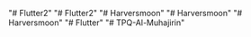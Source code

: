 "# Flutter2" 
"# Flutter2" 
"# Harversmoon" 
"# Harversmoon" 
"# Harversmoon" 
"# Flutter" 
"# TPQ-Al-Muhajirin" 
